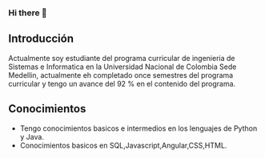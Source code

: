 ### Hi there 👋

## Introducción

Actualmente soy estudiante del programa  curricular de ingenieria de Sistemas e Informatica en la Universidad Nacional de Colombia Sede Medellin, actualmente eh completado once semestres del programa curricular y tengo un avance del 92 % en el contenido del programa.

## Conocimientos
- Tengo conocimientos basicos e intermedios en los lenguajes de Python y Java.
- Conocimientos basicos en SQL,Javascript,Angular,CSS,HTML.
<!--
**ancgarciamo/ancgarciamo** is a ✨ _special_ ✨ repository because its `README.md` (this file) appears on your GitHub profile.

Here are some ideas to get you started:

- 🔭 I’m currently working on ...
- 🌱 I’m currently learning ...
- 👯 I’m looking to collaborate on ...
- 🤔 I’m looking for help with ...
- 💬 Ask me about ...
- 📫 How to reach me: ...
- 😄 Pronouns: ...
- ⚡ Fun fact: ...
-->
